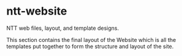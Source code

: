 # ntt-website
NTT web files, layout, and template designs.

This section contains the final layout of the Website 
which is all the templates put together to form the structure 
and layout of the site.